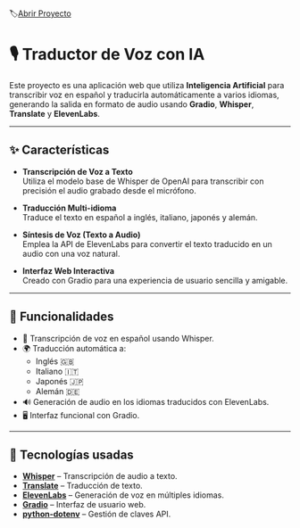 🏷️[Abrir Proyecto](https://github.com/JorgeRivero1/AI_Voice_Translator/blob/main/AI_Voice_Translator.py)
# 🎙️ Traductor de Voz con IA

Este proyecto es una aplicación web que utiliza **Inteligencia Artificial** para transcribir voz en español y traducirla automáticamente a varios idiomas, generando la salida en formato de audio usando **Gradio**, **Whisper**, **Translate** y **ElevenLabs**.

---

## ✨ Características

- **Transcripción de Voz a Texto**  
  Utiliza el modelo base de Whisper de OpenAI para transcribir con precisión el audio grabado desde el micrófono.

- **Traducción Multi-idioma**  
  Traduce el texto en español a inglés, italiano, japonés y alemán.

- **Síntesis de Voz (Texto a Audio)**  
  Emplea la API de ElevenLabs para convertir el texto traducido en un audio con una voz natural.

- **Interfaz Web Interactiva**  
  Creado con Gradio para una experiencia de usuario sencilla y amigable.

---

## 🚀 Funcionalidades

- 🎤 Transcripción de voz en español usando Whisper.
- 🌍 Traducción automática a:
  - Inglés 🇬🇧
  - Italiano 🇮🇹
  - Japonés 🇯🇵
  - Alemán 🇩🇪
- 🔊 Generación de audio en los idiomas traducidos con ElevenLabs.
- 🖥️ Interfaz funcional con Gradio.

---

## 🧪 Tecnologías usadas

- **[Whisper](https://github.com/openai/whisper)** – Transcripción de audio a texto.
- **[Translate](https://pypi.org/project/translate/)** – Traducción de texto.
- **[ElevenLabs](https://www.elevenlabs.io/)** – Generación de voz en múltiples idiomas.
- **[Gradio](https://www.gradio.app/)** – Interfaz de usuario web.
- **[python-dotenv](https://pypi.org/project/python-dotenv/)** – Gestión de claves API.
